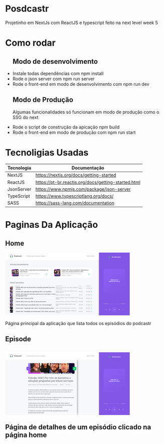 # Posdcastr
Projetinho em NextJs com ReactJS e typescript feito na next level week 5

# Como rodar
<ul>    
    <h2>Modo de desenvolvimento</h2>
    <li>Instale todas dependências com npm install</li>
    <li>Rode o json server com npm run server</li>
    <li>Rode o front-end em modo de desenvolvimento com npm run dev</li>
    <h2>Modo de Produção</h2>
    <p>Algumas funcionalidades só funcionam em modo de produção como o SSG do next</p>
    <li>Rode o script de construção da apicação npm build</li>
    <li>Rode o front-end em modo de produção com npm run start</li>
</ul>

# Tecnoligias Usadas

Tecnologia | Documentação
-----------|-------------
NextJS | <a href="https://nextjs.org/docs/getting-started">https://nextjs.org/docs/getting-started</a>
ReactJS | <a href=":https://pt-br.reactjs.org/docs/getting-started.html">https://pt-br.reactjs.org/docs/getting-started.html</a>
JsonServer | <a href="https://www.npmjs.com/package/json-server">https://www.npmjs.com/package/json-server</a>
TypeScript | <a href="https://www.typescriptlang.org/docs/">https://www.typescriptlang.org/docs/</a>
SASS | <a href="https://sass-lang.com/documentation">https://sass-lang.com/documentation</a>

# Paginas Da Aplicação

<h2>Home</h2>

<img  height="200" src="./github-images/Home.png"/>

<p>Página principal da aplicação que lista todos os episódios do podcastr</p>

<h2>Episode<h2>

<img height="200" src="./github-images/Episode.png"/>

<p>
    Página de detalhes de um episódio clicado na página home
</p>
